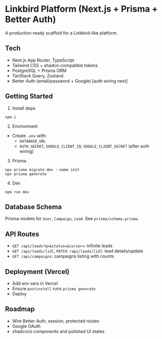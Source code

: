 # Linkbird Platform (Next.js + Prisma + Better Auth)

A production-ready scaffold for a Linkbird-like platform.

## Tech
- Next.js App Router, TypeScript
- Tailwind CSS + shadcn-compatible tokens
- PostgreSQL + Prisma ORM
- TanStack Query, Zustand
- Better Auth (email/password + Google) [auth wiring next]

## Getting Started
1. Install deps
```
npm i
```
2. Environment
- Create `.env` with:
  - `DATABASE_URL`
  - `AUTH_SECRET`, `GOOGLE_CLIENT_ID`, `GOOGLE_CLIENT_SECRET` (after auth wiring)
3. Prisma
```
npx prisma migrate dev --name init
npx prisma generate
```
4. Dev
```
npm run dev
```

## Database Schema
Prisma models for `User`, `Campaign`, `Lead`. See `prisma/schema.prisma`.

## API Routes
- `GET /api/leads?q=&status=&cursor=`: infinite leads
- `GET /api/leads/[id]`, `PATCH /api/leads/[id]`: lead details/update
- `GET /api/campaigns`: campaigns listing with counts

## Deployment (Vercel)
- Add env vars in Vercel
- Ensure `postinstall` runs `prisma generate`
- Deploy

## Roadmap
- Wire Better Auth, session, protected routes
- Google OAuth
- shadcn/ui components and polished UI states
